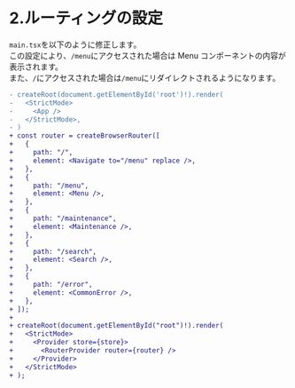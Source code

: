 # 2.ルーティングの設定

`main.tsx`を以下のように修正します。  
この設定により、`/menu`にアクセスされた場合は Menu コンポーネントの内容が表示されます。  
また、`/`にアクセスされた場合は`/menu`にリダイレクトされるようになります。

```diff
- createRoot(document.getElementById('root')!).render(
-   <StrictMode>
-     <App />
-   </StrictMode>,
- )
+ const router = createBrowserRouter([
+   {
+     path: "/",
+     element: <Navigate to="/menu" replace />,
+   },
+   {
+     path: "/menu",
+     element: <Menu />,
+   },
+   {
+     path: "/maintenance",
+     element: <Maintenance />,
+   },
+   {
+     path: "/search",
+     element: <Search />,
+   },
+   {
+     path: "/error",
+     element: <CommonError />,
+   },
+ ]);
+
+ createRoot(document.getElementById("root")!).render(
+   <StrictMode>
+     <Provider store={store}>
+       <RouterProvider router={router} />
+     </Provider>
+   </StrictMode>
+ );
```
